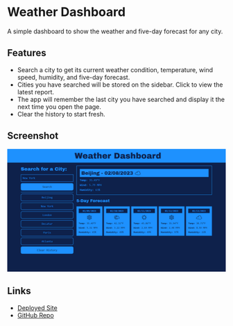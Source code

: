 # Weather Dashboard
A simple dashboard to show the weather and five-day forecast for any city.

## Features
- Search a city to get its current weather condition, temperature, wind speed, humidity, and five-day forecast.
- Cities you have searched will be stored on the sidebar. Click to view the latest report.
- The app will remember the last city you have searched and display it the next time you open the page.
- Clear the history to start fresh.

## Screenshot
![Screenshot of app](assets/images/screenshot.jpg)

## Links
- [Deployed Site](https://ckboytgt.github.io/weather-dashboard/)
- [GitHub Repo](https://github.com/CKBoytGT/weather-dashboard)
